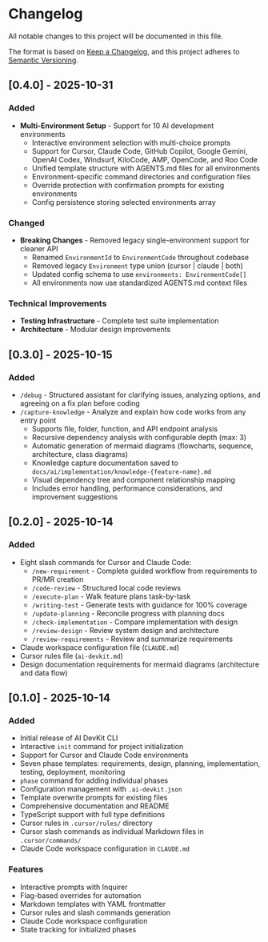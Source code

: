 # Changelog

All notable changes to this project will be documented in this file.

The format is based on [Keep a Changelog](https://keepachangelog.com/en/1.0.0/),
and this project adheres to [Semantic Versioning](https://semver.org/spec/v2.0.0.html).

## [0.4.0] - 2025-10-31

### Added
- **Multi-Environment Setup** - Support for 10 AI development environments
  - Interactive environment selection with multi-choice prompts
  - Support for Cursor, Claude Code, GitHub Copilot, Google Gemini, OpenAI Codex, Windsurf, KiloCode, AMP, OpenCode, and Roo Code
  - Unified template structure with AGENTS.md files for all environments
  - Environment-specific command directories and configuration files
  - Override protection with confirmation prompts for existing environments
  - Config persistence storing selected environments array

### Changed
- **Breaking Changes** - Removed legacy single-environment support for cleaner API
  - Renamed `EnvironmentId` to `EnvironmentCode` throughout codebase
  - Removed legacy `Environment` type union (cursor | claude | both)
  - Updated config schema to use `environments: EnvironmentCode[]`
  - All environments now use standardized AGENTS.md context files

### Technical Improvements
- **Testing Infrastructure** - Complete test suite implementation
- **Architecture** - Modular design improvements

## [0.3.0] - 2025-10-15

### Added
- `/debug` - Structured assistant for clarifying issues, analyzing options, and agreeing on a fix plan before coding
- `/capture-knowledge` - Analyze and explain how code works from any entry point
  - Supports file, folder, function, and API endpoint analysis
  - Recursive dependency analysis with configurable depth (max: 3)
  - Automatic generation of mermaid diagrams (flowcharts, sequence, architecture, class diagrams)
  - Knowledge capture documentation saved to `docs/ai/implementation/knowledge-{feature-name}.md`
  - Visual dependency tree and component relationship mapping
  - Includes error handling, performance considerations, and improvement suggestions

## [0.2.0] - 2025-10-14

### Added
- Eight slash commands for Cursor and Claude Code:
  - `/new-requirement` - Complete guided workflow from requirements to PR/MR creation
  - `/code-review` - Structured local code reviews
  - `/execute-plan` - Walk feature plans task-by-task
  - `/writing-test` - Generate tests with guidance for 100% coverage
  - `/update-planning` - Reconcile progress with planning docs
  - `/check-implementation` - Compare implementation with design
  - `/review-design` - Review system design and architecture
  - `/review-requirements` - Review and summarize requirements
- Claude workspace configuration file (`CLAUDE.md`)
- Cursor rules file (`ai-devkit.md`)
- Design documentation requirements for mermaid diagrams (architecture and data flow)

## [0.1.0] - 2025-10-14

### Added
- Initial release of AI DevKit CLI
- Interactive `init` command for project initialization
- Support for Cursor and Claude Code environments
- Seven phase templates: requirements, design, planning, implementation, testing, deployment, monitoring
- `phase` command for adding individual phases
- Configuration management with `.ai-devkit.json`
- Template overwrite prompts for existing files
- Comprehensive documentation and README
- TypeScript support with full type definitions
- Cursor rules in `.cursor/rules/` directory
- Cursor slash commands as individual Markdown files in `.cursor/commands/`
- Claude Code workspace configuration in `CLAUDE.md`

### Features
- Interactive prompts with Inquirer
- Flag-based overrides for automation
- Markdown templates with YAML frontmatter
- Cursor rules and slash commands generation
- Claude Code workspace configuration
- State tracking for initialized phases

